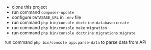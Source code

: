 * clone this project
* run command `composer-update` 
* configure `DATABASE_URL` in `.env` file
* run command `php bin/console doctrine:database:create`
* run command `php bin/console make:migration`
* run command `php bin/console doctrine:migrations:migrate`

run command `php bin/console app:parse-data` to parse data from API